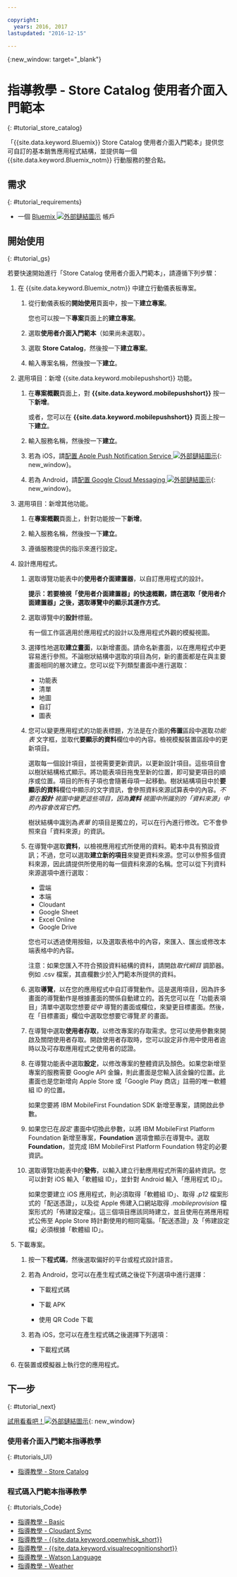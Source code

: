 ```yaml
---

copyright:
  years: 2016, 2017
lastupdated: "2016-12-15"

---
```

{:new_window: target="_blank"}

# 指導教學 - Store Catalog 使用者介面入門範本
{: #tutorial_store_catalog}

「{{site.data.keyword.Bluemix}} Store Catalog 使用者介面入門範本」提供您可自訂的基本銷售應用程式結構，並提供每一個 {{site.data.keyword.Bluemix_notm}} 行動服務的整合點。


## 需求
{: #tutorial_requirements}

* 一個 [Bluemix ![外部鏈結圖示](../icons/launch-glyph.svg "外部鏈結圖示")](http://bluemix.net "外部鏈結圖示") 帳戶


## 開始使用
{: #tutorial_gs}

若要快速開始進行「Store Catalog 使用者介面入門範本」，請遵循下列步驟：

1. 在 {{site.data.keyword.Bluemix_notm}} 中建立行動儀表板專案。

   1. 從行動儀表板的**開始使用**頁面中，按一下**建立專案**。

      您也可以按一下**專案**頁面上的**建立專案**。

   2. 選取**使用者介面入門範本**（如果尚未選取）。

   3. 選取 **Store Catalog**，然後按一下**建立專案**。

   4. 輸入專案名稱，然後按一下**建立**。

2. 選用項目：新增 {{site.data.keyword.mobilepushshort}} 功能。

   1. 在**專案概觀**頁面上，對 **{{site.data.keyword.mobilepushshort}}** 按一下**新增**。

      或者，您可以在 **{{site.data.keyword.mobilepushshort}}** 頁面上按一下**建立**。

   2. 輸入服務名稱，然後按一下**建立**。

   3. 若為 iOS，請[配置 Apple Push Notification Service ![外部鏈結圖示](../icons/launch-glyph.svg "外部鏈結圖示")](/docs/services/mobilepush/t_push_provider_ios.html "外部鏈結圖示"){: new_window}。

   4. 若為 Android，請[配置 Google Cloud Messaging ![外部鏈結圖示](../icons/launch-glyph.svg "外部鏈結圖示")](/docs/services/mobilepush/t_push_provider_android.html "外部鏈結圖示"){: new_window}。

3. 選用項目：新增其他功能。

   1. 在**專案概觀**頁面上，針對功能按一下**新增**。

   2. 輸入服務名稱，然後按一下**建立**。

   3. 遵循服務提供的指示來進行設定。

4. 設計應用程式。

   1. 選取導覽功能表中的**使用者介面建置器**，以自訂應用程式的設計。
   
		**提示：**若要檢視「使用者介面建置器」的快速概觀，請在選取「使用者介面建置器」之後，選取導覽中的**顯示其運作方式**。

   2. 選取導覽中的**設計**標籤。

      有一個工作區適用於應用程式的設計以及應用程式外觀的模擬視圖。

   3. 選擇性地選取**建立畫面**，以新增畫面。請命名新畫面，以在應用程式中更容易進行參照。不論樹狀結構中選取的項目為何，新的畫面都是在與主要畫面相同的層次建立。您可以從下列類型畫面中進行選取：
      * 功能表
      * 清單
      * 地圖
      * 自訂
      * 圖表	   

   4. 您可以變更應用程式的功能表標題，方法是在介面的**佈置**區段中選取*功能表* 文字框，並取代**要顯示的資料**欄位中的內容。檢視模擬裝置區段中的更新項目。

      選取每一個設計項目，並視需要更新資訊，以更新設計項目。這些項目會以樹狀結構格式顯示。將功能表項目拖曳至新的位置，即可變更項目的順序或位置。項目的所有子項也會隨著母項一起移動。樹狀結構項目中於**要顯示的資料**欄位中顯示的文字資訊，會參照資料來源試算表中的內容。*不要在**設計** 視圖中變更這些項目，因為**資料** 視圖中所識別的「資料來源」中的內容會改寫它們。*

		樹狀結構中識別為*表單* 的項目是獨立的，可以在行內進行修改。它不會參照來自「資料來源」的資訊。

   5. 在導覽中選取**資料**，以檢視應用程式所使用的資料。範本中具有預設資訊；不過，您可以選取**建立新的項目**來變更資料來源。您可以參照多個資料來源，因此請提供所使用的每一個資料來源的名稱。您可以從下列資料來源選項中進行選取：
      * 雲端
      * 本端
      * Cloudant
      * Google Sheet
      * Excel Online
      * Google Drive

      您也可以透過使用按鈕，以及選取表格中的內容，來匯入、匯出或修改本端表格中的內容。

	  注意：如果您匯入不符合預設資料結構的資料，請開啟*取代綱目* 調節器。例如 .csv 檔案，其直欄數少於入門範本所提供的資料。
	  
   6. 選取**導覽**，以在您的應用程式中自訂導覽動作。這是選用項目，因為許多畫面的導覽動作是根據畫面的關係自動建立的。首先您可以在「功能表項目」清單中選取您想要*從中* 導覽的畫面或欄位，來變更目標畫面。然後，在「目標畫面」欄位中選取您想要它導覽*至* 的畫面。 

   7. 在導覽中選取**使用者存取**，以修改專案的存取需求。您可以使用參數來開啟及關閉使用者存取。開啟使用者存取時，您可以設定非作用中使用者逾時以及可存取應用程式之使用者的認證。

   8. 在導覽功能表中選取**設定**，以修改專案的整體資訊及顏色。如果您新增至專案的服務需要 Google API 金鑰，則此畫面是您輸入該金鑰的位置。此畫面也是您新增向 Apple Store 或「Google Play 商店」註冊的唯一軟體組 ID 的位置。

      如果您要將 IBM MobileFirst Foundation SDK 新增至專案，請開啟此參數。

   9. 如果您已在*設定* 畫面中切換此參數，以將 IBM MobileFirst Platform Foundation 新增至專案，**Foundation** 選項會顯示在導覽中。選取 **Foundation**，並完成 IBM MobileFirst Platform Foundation 特定的必要資訊。

   10. 選取導覽功能表中的**發佈**，以輸入建立行動應用程式所需的最終資訊。您可以針對 iOS 輸入「軟體組 ID」，並針對 Android 輸入「應用程式 ID」。

       如果您要建立 iOS 應用程式，則必須取得「軟體組 ID」、取得 *.p12* 檔案形式的「配送憑證」，以及從 Apple 佈建入口網站取得 *.mobileprovision* 檔案形式的「佈建設定檔」。這三個項目應該同時建立，並且使用在將應用程式公佈至 Apple Store 時計劃使用的相同電腦。「配送憑證」及「佈建設定檔」必須根據「軟體組 ID」。 	

5. 下載專案。

   1. 按一下**程式碼**，然後選取偏好的平台或程式設計語言。

   2. 若為 Android，您可以在產生程式碼之後從下列選項中進行選擇：

      * 下載程式碼

      * 下載 APK

      * 使用 QR Code 下載

   3. 若為 iOS，您可以在產生程式碼之後選擇下列選項：

      * 下載程式碼

6. 在裝置或模擬器上執行您的應用程式。


## 下一步
{: #tutorial_next}

[試用看看吧！![外部鏈結圖示](../icons/launch-glyph.svg "外部鏈結圖示")](http://console.{DomainName}/mobile/create-project?starter=fb5e31a9-1186-4d46-939e-2f620f35b83b "外部鏈結圖示"){: new_window}


### 使用者介面入門範本指導教學
{: #tutorials_UI}

* [指導教學 - Store Catalog](tutorial_store_catalog.html)


### 程式碼入門範本指導教學
{: #tutorials_Code}

* [指導教學 - Basic](tutorial.html)
* [指導教學 - Cloudant Sync](tutorial_cloudant_synd.html)
* [指導教學 - {{site.data.keyword.openwhisk_short}}](tutorial_openwhisk.html)
* [指導教學 - {{site.data.keyword.visualrecognitionshort}}](tutorial_visual_recognition.html)
* [指導教學 - Watson Language](tutorial_watson_language.html)
* [指導教學 - Weather](tutorial_weather.html)

